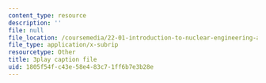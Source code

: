 ```yaml
---
content_type: resource
description: ''
file: null
file_location: /coursemedia/22-01-introduction-to-nuclear-engineering-and-ionizing-radiation-fall-2016/1805f54fc43e58e483c71ff6b7e3b28e_Gd0QPYVYnQg.vtt
file_type: application/x-subrip
resourcetype: Other
title: 3play caption file
uid: 1805f54f-c43e-58e4-83c7-1ff6b7e3b28e
---
```

